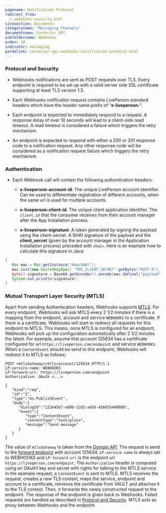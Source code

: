 ```yaml
---
pagename: Notification Protocol
redirect_from:
  - webhooks-security.html
sitesection: Documents
categoryname: "Messaging Channels"
documentname: Connector API
subfoldername: Webhooks
order: 30
indicator: messaging
permalink: connector-api-webhooks-notification-protocol.html
---
```


### Protocol and Security

* Webhooks notifications are sent as POST requests over TLS. Every endpoint is required to be set up with a valid server side SSL certificate supporting at least TLS version 1.3.

* Each Webhooks notification request contains LivePerson standard headers which have the header name prefix of “**x-liveperson-**”.

* Each endpoint is expected to immediately respond to a request. A response delay of over 10 seconds will lead to a client-side read timeout. A read timeout is considered a failure which triggers the retry mechanism.

* An endpoint is expected to respond with either a 200 or 201 response code to a notification request. Any other response code will be considered as a notification request failure which triggers the retry mechanism.

### Authentication

* Each Webhook call will contain the following authentication headers:

  * **x-liveperson-account-id**: The unique LivePerson account identifier. Can be used to differentiate registration of different accounts, when the same url is used for multiple accounts.

  * **x-liveperson-client-id**: The unique client application identifier. The `client_id` that the consumer receives from their account manager after the App Installation process.

  * **x-liveperson-signature**: A token generated by signing the payload using the client-secret. A SHA1 signature of the payload and the **client_secret** (given by the account manager in the Application Installation process) preceded with `sha1=`. Here is an example how to calculate this signature in Java:

```java
{
   Mac mac = Mac.getInstance("HmacSHAl"); 
   mac.init(new SecretKeySpec( "THE_CLIENT_SECRET".getBytes("MUTF-8"), "HmacSHAl"));
   byte[] signature = Base64.getEncoder().encode(mac.doFinal("payload".getBytes("UTF-8")));
   System.out.println(signature);
}
```

### Mutual Transport Layer Security (MTLS)

Apart from sending Authentication headers, Webhooks supports [MTLS](/mtls-overview.html). For every endpoint, Webhooks will ask MTLS every 2 1/2 minutes if there is a mapping from the endpoint, account and service `WEBHOOKS` to a certificate. If there is a certificate, Webhooks will start to redirect all requests for this endpoint to MTLS. This means, once MTLS is configured for an endpoint, Webhooks will pick up the configuration automatically after 2 1/2 minutes the latest. For example, assume that account 125634 has a certificate configured for url `https://liveperson.com/endpoint` and service `WEBHOOKS`. When a `ContentEvent` should be send to this endpoint, Webhooks will redirect it to MTLS as follows:

```http
POST <mtlsGateway>/mtls/account/125634 HTTP/1.1
LP-service-name: WEBHOOKS
LP-forward-url: https://liveperson.com/endpoint
Authorization: OAuth <...>

{
   "kind":"req",
   "id":"1",
   "type":"ms.PublishEvent",
   "body":{
      "dialogId":"123e4567-e89b-12d3-a456-426655440000",
      "event":{
         "type":"ContentEvent",
         "contentType":"text/plain",
         "message":"Send message"
      }
   }
}
```

The value of `mtlsGateway` is taken from the [Domain API](/essential-resources-domain-api.html). The request is send to the [forward endpoint](/mtls-methods-forward-post-request.html) with account 125634. `LP-service-name` is always set to WEBHOOKS and `LP-forward-url` is the endpoint url `https://liveperson.com/endpoint`. The `Authorization` header is computed using an OAuth1 key and secret with rights for talking to the MTLS service. In the example request, a `ContentEvent` is sent to MTLS. MTLS receives the request, creates a new TLS context, maps the service, endpoint and account to a certificate, retrieves the certificate from VAULT and attaches it to the TLS context. Then, it forwards the newly constructed request to the endpoint. The response of the endpoint is given back to Webhooks. Failed requests are handled as described in [Protocol and Security](#protocol-and-security). MTLS acts as proxy between Webhooks and the endpoint.

